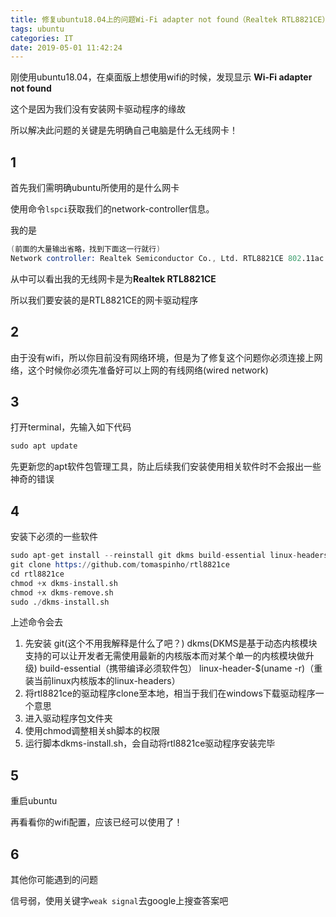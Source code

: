 ```yaml
---
title: 修复ubuntu18.04上的问题Wi-Fi adapter not found（Realtek RTL8821CE）
tags: ubuntu
categories: IT
date: 2019-05-01 11:42:24
---
```


刚使用ubuntu18.04，在桌面版上想使用wifi的时候，发现显示
**Wi-Fi adapter not found**

这个是因为我们没有安装网卡驱动程序的缘故

所以解决此问题的关键是先明确自己电脑是什么无线网卡！

## 1

首先我们需明确ubuntu所使用的是什么网卡

使用命令`lspci`获取我们的network-controller信息。

我的是
```s
(前面的大量输出省略，找到下面这一行就行)
Network controller: Realtek Semiconductor Co., Ltd. RTL8821CE 802.11ac PCIe Wireless Network Adapter
```

从中可以看出我的无线网卡是为**Realtek RTL8821CE**

所以我们要安装的是RTL8821CE的网卡驱动程序

## 2

由于没有wifi，所以你目前没有网络环境，但是为了修复这个问题你必须连接上网络，这个时候你必须先准备好可以上网的有线网络(wired network)

## 3

打开terminal，先输入如下代码

```s
sudo apt update
```

先更新您的apt软件包管理工具，防止后续我们安装使用相关软件时不会报出一些神奇的错误

## 4

安装下必须的一些软件
```s
sudo apt-get install --reinstall git dkms build-essential linux-headers-$(uname -r)
git clone https://github.com/tomaspinho/rtl8821ce
cd rtl8821ce
chmod +x dkms-install.sh
chmod +x dkms-remove.sh
sudo ./dkms-install.sh
```
上述命令会去
1. 先安装
    git(这个不用我解释是什么了吧？) 
    dkms(DKMS是基于动态内核模块支持的可以让开发者无需使用最新的内核版本而对某个单一的内核模块做升级) 
    build-essential（携带编译必须软件包） 
    linux-header-$(uname -r)（重装当前linux内核版本的linux-headers）
2. 将rtl8821ce的驱动程序clone至本地，相当于我们在windows下载驱动程序一个意思
3. 进入驱动程序包文件夹
4. 使用chmod调整相关sh脚本的权限
5. 运行脚本dkms-install.sh，会自动将rtl8821ce驱动程序安装完毕

## 5

重启ubuntu

再看看你的wifi配置，应该已经可以使用了！

## 6
其他你可能遇到的问题

信号弱，使用关键字`weak signal`去google上搜查答案吧

<div id="donationPoint">

<div id="licensePoint">


